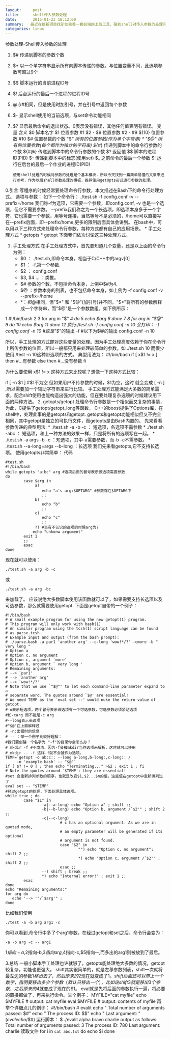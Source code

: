 ```yaml
---
layout:     post
title:      shell传入参数处理
date:       2015-01-23 18:12:00
summary:   最近在给新项目找驴友完善一套前端的上线工具，碰到shell对传入参数的处理问题，抽时间整理备忘一下。
categories: linux
---
```


参数处理-Shell传入参数的处理
1. $# 传递到脚本的参数个数
2. $* 以一个单字符串显示所有向脚本传递的参数。与位置变量不同，此选项参数可超过9个
3. $$ 脚本运行的当前进程ID号
4. $! 后台运行的最后一个进程的进程ID号
5. $@ 与$#相同，但是使用时加引号，并在引号中返回每个参数
6. $- 显示shell使用的当前选项，与set命令功能相同
7. $? 显示最后命令的退出状态。0表示没有错误，其他任何值表明有错误。
变量 含义 
$0 脚本名字 
$1 位置参数 #1 
$2 - $9 位置参数 #2 - #9 
${10} 位置参数 #10 
$# 位置参数的个数 
"$*" 所有的位置参数(作为单个字符串) * 
"$@" 所有的位置参数(每个都作为独立的字符串) 
${#*} 传递到脚本中的命令行参数的个数 
${#@} 传递到脚本中的命令行参数的个数 
$? 返回值 
$$ 脚本的进程ID(PID) 
$- 传递到脚本中的标志(使用set) 
$_ 之前命令的最后一个参数 
$! 运行在后台的最后一个作业的进程ID(PID)

       使用shell处理的时候对参数的处理是个基本模块，所以今天找到一篇简单易懂的文章来进行参考，作为以后shell参数处理的模板，推荐使用getOpts形式进行参数的处理。
0.引言
   写程序的时候经常要处理命令行参数，本文描述在Bash下的命令行处理方式。
   选项与参数：
   如下一个命令行：
./test.sh -f config.conf -v --prefix=/home
   我们称-f为选项，它需要一个参数，即config.conf, -v 也是一个选项，但它不需要参数。
   --prefix我们称之为一个长选项，即选项本身多于一个字符，它也需要一个参数，用等号连接，当然等号不是必须的，/home可以直接写在--prefix后面，即--prefix/home,更多的限制后面具体会讲到。
   在bash中，可以用以下三种方式来处理命令行参数，每种方式都有自己的应用场景。
    * 手工处理方式
    * getopts
    * getopt
   下面我们依次讨论这三种处理方式。
1. 手工处理方式
   在手工处理方式中，首先要知道几个变量，还是以上面的命令行为例：
    *    $0 ： ./test.sh,即命令本身，相当于C/C++中的argv[0]
    *    $1 ： -f,第一个参数.
    *    $2 ： config.conf
    *    $3, $4 ... ：类推。
    *    $# 参数的个数，不包括命令本身，上例中$#为4.
    *    $@ ：参数本身的列表，也不包括命令本身，如上例为 -f config.conf -v --prefix=/home
    *    $* ：和$@相同，但"$*" 和 "$@"(加引号)并不同，"$*"将所有的参数解释成一个字符串，而"$@"是一个参数数组。如下例所示：

1 #!/bin/bash
2 
3 for arg in "$*"
4 do
5     echo $arg
6 done
7 
8 for arg in "$@"
9 do
10     echo $arg
11 done
12
执行./test.sh -f config.conf -n 10 会打印：
-f config.conf -n 10    #这是"$*"的输出
-f   #以下为$@的输出
config.conf
-n
10

   所以，手工处理的方式即对这些变量的处理。因为手工处理高度依赖于你在命令行上所传参数的位置，所以一般都只用来处理较简单的参数。如
   ./test.sh 10
   而很少使用./test -n 10这种带选项的方式。 典型用法为：
#!/bin/bash
if [ x$1 != x ]
then
    #...有参数
else
then
    #...没有参数
fi

为什么要使用 x$1 != x 这种方式来比较呢？想像一下这种方式比较：

if [ -n $1 ] #$1不为空
但如果用户不传参数的时候，$1为空，这时 就会变成 [ -n ] ,所以需要加一个辅助字符串来进行比较。
手工处理方式能满足大多数的简单需求，配合shift使用也能构造出强大的功能，但在要处理复杂选项的时候建议用下面的两种方法。
2. getopts/getopt
处理命令行参数是一个相似而又复杂的事情，为此，C提供了getopt/getopt_long等函数，
C++的boost提供了Options库，在shell中，处理此事的是getopts和getopt.
getopts和getopt功能相似但又不完全相同，其中getopt是独立的可执行文件，而getopts是由Bash内置的。
先来看看参数传递的典型用法:
    * ./test.sh -a -b -c ： 短选项，各选项不需参数
    * ./test.sh -abc   ： 短选项，和上一种方法的效果一样，只是将所有的选项写在一起。
    * ./test.sh -a args -b -c ：短选项，其中-a需要参数，而-b -c不需参数。
    * ./test.sh --a-long=args --b-long ：长选项
我们先来看getopts,它不支持长选项。
使用getopts非常简单：
代码

	#test.sh
	#!/bin/bash
	while getopts "a:bc" arg #选项后面的冒号表示该选项需要参数
	do
	        case $arg in
	             a)
	                echo "a's arg:$OPTARG" #参数存在$OPTARG中
	                ;;
	             b)
	                echo "b"
	                ;;
	             c)
	                echo "c"
	                ;;
	             ?) #当有不认识的选项的时候arg为?
	            echo "unkonw argument"
	        exit 1
	        ;;
	        esac
	done

现在就可以使用：

	./test.sh -a arg -b -c 
或

	./test.sh -a arg -bc
	
来加载了。
应该说绝大多数脚本使用该函数就可以了，如果需要支持长选项以及可选参数，那么就需要使用getopt.
下面是getopt自带的一个例子：

	#!/bin/bash
	# A small example program for using the new getopt(1) program.
	# This program will only work with bash(1)
	# An similar program using the tcsh(1) script language can be found
	# as parse.tcsh
	# Example input and output (from the bash prompt):
	# ./parse.bash -a par1 'another arg' --c-long 'wow!*/?' -cmore -b " very long "
	# Option a
	# Option c, no argument
	# Option c, argument `more'
	# Option b, argument ` very long '
	# Remaining arguments:
	# --> `par1'
	# --> `another arg'
	# --> `wow!*/?'
	# Note that we use `"$@"' to let each command-line parameter expand to a
	# separate word. The quotes around `$@' are essential!
	# We need TEMP as the `eval set --' would nuke the return value of getopt.
	#-o表示短选项，两个冒号表示该选项有一个可选参数，可选参数必须紧贴选项
	#如-carg 而不能是-c arg
	#--long表示长选项
	#"$@"在上面解释过
	# -n:出错时的信息
	# -- ：举一个例子比较好理解：
	#我们要创建一个名字为 "-f"的目录你会怎么办？
	# mkdir -f #不成功，因为-f会被mkdir当作选项来解析，这时就可以使用
	# mkdir -- -f 这样-f就不会被作为选项。
	TEMP=`getopt -o ab:c:: --long a-long,b-long:,c-long:: /
	     -n 'example.bash' -- "$@"`
	if [ $? != 0 ] ; then echo "Terminating..." >&2 ; exit 1 ; fi
	# Note the quotes around `$TEMP': they are essential!
	#set 会重新排列参数的顺序，也就是改变$1,$2...$n的值，这些值在getopt中重新排列过了
	eval set -- "$TEMP"
	#经过getopt的处理，下面处理具体选项。
	while true ; do
	        case "$1" in
	                -a|--a-long) echo "Option a" ; shift ;;
	                -b|--b-long) echo "Option b, argument /`$2'" ; shift 2 ;;
	                -c|--c-long)
	                        # c has an optional argument. As we are in quoted mode,
	                        # an empty parameter will be generated if its optional
	                        # argument is not found.
	                        case "$2" in
	                                "") echo "Option c, no argument"; shift 2 ;;
	                                *) echo "Option c, argument /`$2'" ; shift 2 ;;
	                        esac ;;
	                --) shift ; break ;;
	                *) echo "Internal error!" ; exit 1 ;;
	        esac
	done
	echo "Remaining arguments:"
	for arg do
	   echo '--> '"/`$arg'" ;
	done

比如我们使用

	./test -a -b arg arg1 -c 
	
你可以看到,命令行中多了个arg1参数，在经过getopt和set之后，命令行会变为：

	-a -b arg -c -- arg1
	
$1指向-a,$2指向-b,$3指向arg,$4指向-c,$5指向--,而多出的arg1则被放到了最后。

3.总结
一般小脚本手工处理也许就够了，getopts能处理绝大多数的情况，getopt较复杂，功能也更强大。
shift其实很简单的，就是左移参数列表，shift一次就将最左边的参数$1移出去了，然后 
原来的$2现在就变成了$1。
shift后面还可以带上一个数字，指明要移出多少个参数（默认只移出一个），比如说 
shift 3 就是移出3个参数，之后原来的$4就变成了现在的$1。
eval就是先将后面的参数执行一遍，将必要的置换都做了，再来执行命令。举个例子： 
	MYFILE="cat myfile" 
	echo $MYFILE   # output: cat myfile 
	eval $MYFILE   # output: contents of myfile
	再举个详细点儿的例子： 
	#!/bin/bash 
	# evalit 
	echo " Total number of arguments passed: $#" 
	echo " The process ID: $$" 
	echo " Last argument: " $(eval echo /$$#) 
	运行脚本： 
	$ ./evalit alpha bravo charlie 
	output as follows: 
	Total number of arguments passed: 3 
	The process ID: 780 
	Last argument:   charlie
	读取文件
	for i in `cat abc.txt`
	do
	echo $i
	done

